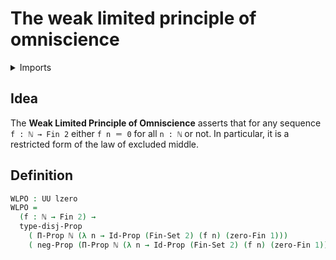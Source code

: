# The weak limited principle of omniscience

<details><summary>Imports</summary>
```agda
module foundation.weak-limited-principle-of-omniscience where
open import elementary-number-theory.natural-numbers
open import foundation.disjunction
open import foundation.identity-types
open import foundation.negation
open import foundation.propositions
open import foundation.sets
open import foundation.universe-levels
open import univalent-combinatorics.standard-finite-types
```
</details>

## Idea

The **Weak Limited Principle of Omniscience** asserts that for any sequence `f : ℕ → Fin 2` either `f n ＝ 0` for all `n : ℕ` or not. In particular, it is a restricted form of the law of excluded middle.

## Definition

```agda
WLPO : UU lzero
WLPO =
  (f : ℕ → Fin 2) →
  type-disj-Prop
    ( Π-Prop ℕ (λ n → Id-Prop (Fin-Set 2) (f n) (zero-Fin 1)))
    ( neg-Prop (Π-Prop ℕ (λ n → Id-Prop (Fin-Set 2) (f n) (zero-Fin 1))))
```
